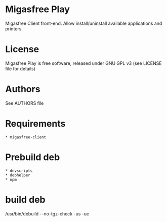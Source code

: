 Migasfree Play
==============

Migasfree Client front-end. Allow install/uninstall available applications and printers.


License
=======

Migasfree Play is free software, released under GNU GPL v3 (see LICENSE file for details)


Authors
=======

See AUTHORS file


Requirements
============

    * migasfree-client

Prebuild deb
============

    * devscripts
    * debhelper
    * npm

build deb
=========

/usr/bin/debuild --no-tgz-check -us -uc

